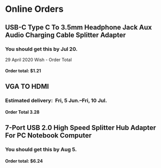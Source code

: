 # Online Orders 
## USB-C Type C To 3.5mm Headphone Jack Aux Audio Charging Cable Splitter Adapter
### You should get this by Jul 20.
29 April 2020
Wish - Order Total
#### Order total: $1.21



## VGA TO HDMI
### Estimated delivery:  Fri, 5 Jun.–Fri, 10 Jul.
#### Order Total 3.28

## 7-Port USB 2.0 High Speed Splitter Hub Adapter For PC Notebook Computer
### You should get this by Aug 5.
#### Order total: $6.24

